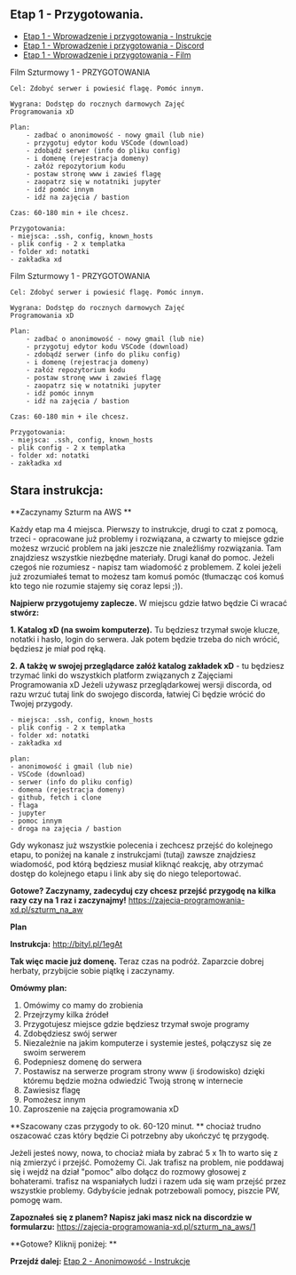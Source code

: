 ## Etap 1 - Przygotowania.

- [Etap 1 - Wprowadzenie i przygotowania - Instrukcje](http://bityl.pl/4TWc5)
- [Etap 1 - Wprowadzenie i przygotowania - Discord](https://discord.gg/dEyZ5S7pzM)
- [Etap 1 - Wprowadzenie i przygotowania - Film](http://bityl.pl/yhIm9)


Film Szturmowy 1 - PRZYGOTOWANIA

	Cel: Zdobyć serwer i powiesić flagę. Pomóc innym.

	Wygrana: Dodstęp do rocznych darmowych Zajęć
	Programowania xD

	Plan:
		- zadbać o anonimowość - nowy gmail (lub nie)
	    - przygotuj edytor kodu VSCode (download)
	    - zdobądź serwer (info do pliku config)
	    - i domenę (rejestracja domeny)
	    - załóż repozytorium kodu
	    - postaw stronę www i zawieś flagę
	    - zaopatrz się w notatniki jupyter
	    - idź pomóc innym
	    - idź na zajęcia / bastion

	Czas: 60-180 min + ile chcesz.

	Przygotowania:
	- miejsca: .ssh, config, known_hosts
	- plik config - 2 x templatka
	- folder xd: notatki
	- zakładka xd


Film Szturmowy 1 - PRZYGOTOWANIA

	Cel: Zdobyć serwer i powiesić flagę. Pomóc innym.

	Wygrana: Dodstęp do rocznych darmowych Zajęć
	Programowania xD

	Plan:
		- zadbać o anonimowość - nowy gmail (lub nie)
	    - przygotuj edytor kodu VSCode (download)
	    - zdobądź serwer (info do pliku config)
	    - i domenę (rejestracja domeny)
	    - załóż repozytorium kodu
	    - postaw stronę www i zawieś flagę
	    - zaopatrz się w notatniki jupyter
	    - idź pomóc innym
	    - idź na zajęcia / bastion

	Czas: 60-180 min + ile chcesz.

	Przygotowania:
	- miejsca: .ssh, config, known_hosts
	- plik config - 2 x templatka
	- folder xd: notatki
	- zakładka xd

## Stara instrukcja:

**Zaczynamy Szturm na AWS **

Każdy etap ma 4 miejsca. Pierwszy to instrukcje, drugi to czat z pomocą, trzeci - opracowane już problemy i rozwiązana, a czwarty to miejsce gdzie możesz wrzucić problem na jaki jeszcze nie znaleźliśmy rozwiązania. Tam znajdziesz wszystkie niezbędne materiały. Drugi kanał do pomoc. Jeżeli czegoś nie rozumiesz - napisz tam wiadomość z problemem. Z kolei jeżeli już zrozumiałeś temat to możesz tam komuś pomóc (tłumacząc coś komuś kto tego nie rozumie stajemy się coraz lepsi ;)).

**Najpierw przygotujemy zaplecze.**  W miejscu gdzie łatwo będzie Ci wracać **stwórz:**

**1. Katalog xD (na swoim komputerze).**
Tu będziesz trzymał swoje klucze, notatki i hasło, login do serwera. Jak potem będzie trzeba do nich wrócić, będziesz je miał pod ręką.

**2. A takżę w swojej przeglądarce załóż katalog zakładek xD** - tu będziesz trzymać linki do wszystkich platform związanych z Zajęciami Programowania xD 
Jeżeli używasz przeglądarkowej wersji discorda, od razu wrzuć tutaj link do swojego discorda, łatwiej Ci będzie wrócić do Twojej przygody.

    - miejsca: .ssh, config, known_hosts
    - plik config - 2 x templatka
    - folder xd: notatki
    - zakładka xd

    plan:
    - anonimowość i gmail (lub nie)
    - VSCode (download)
    - serwer (info do pliku config)
    - domena (rejestracja domeny)
    - github, fetch i clone
    - flaga
    - jupyter
    - pomoc innym
    - droga na zajęcia / bastion

Gdy wykonasz już wszystkie polecenia i zechcesz przejść do kolejnego etapu, to poniżej na kanale z instrukcjami (tutaj) zawsze znajdziesz wiadomość, pod którą będziesz musiał kliknąć reakcję, aby otrzymać dostęp do kolejnego etapu i link aby się do niego teleportować.

**Gotowe? Zaczynamy, zadecyduj czy chcesz przejść przygodę na kilka razy czy na 1 raz i zaczynajmy!**
https://zajecia-programowania-xd.pl/szturm_na_aw





**Plan**

**Instrukcja:**
 http://bityl.pl/1egAt

**Tak więc macie już domenę.** Teraz czas na podróż. Zaparzcie dobrej herbaty, przybijcie sobie piątkę i zaczynamy. 

**Omówmy plan:**
1. Omówimy co mamy do zrobienia
2. Przejrzymy kilka źródeł
3. Przygotujesz miejsce gdzie będziesz trzymał swoje programy
4. Zdobędziesz swój serwer
5. Niezależnie na jakim komputerze i systemie jesteś, połączysz się ze swoim serwerem
6. Podepniesz domenę do serwera
7. Postawisz na serwerze program strony www (i środowisko) dzięki któremu będzie można odwiedzić Twoją stronę w internecie
8. Zawiesisz flagę
9. Pomożesz innym
10. Zaproszenie na zajęcia programowania xD 

**Szacowany czas przygody to ok. 60-120 minut. ** chociaż trudno oszacować czas który będzie Ci potrzebny aby ukończyć tę przygodę. 

Jeżeli jesteś nowy, nowa, to chociaż miała by zabrać 5 x 1h to warto się z nią zmierzyć i przejść. Pomożemy Ci. 
Jak trafisz na problem,  nie poddawaj się i wejdź na dział "pomoc" albo dołącz do rozmowy głosowej z 
bohaterami. trafisz na wspaniałych ludzi i razem uda się wam przejść przez wszystkie problemy. 
Gdybyście jednak potrzebowali pomocy, piszcie PW, pomogę wam.

**Zapoznałeś się z planem? Napisz jaki masz nick na discordzie w formularzu:**
https://zajecia-programowania-xd.pl/szturm_na_aws/1

**Gotowe? Kliknij poniżej: **



**Przejdź dalej:** [Etap 2 - Anonimowość - Instrukcje](http://bityl.pl/irUcO)

